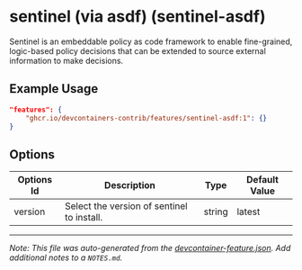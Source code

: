 
# sentinel (via asdf) (sentinel-asdf)

Sentinel is an embeddable policy as code framework to enable fine-grained, logic-based policy decisions that can be extended to source external information to make decisions.

## Example Usage

```json
"features": {
    "ghcr.io/devcontainers-contrib/features/sentinel-asdf:1": {}
}
```

## Options

| Options Id | Description | Type | Default Value |
|-----|-----|-----|-----|
| version | Select the version of sentinel to install. | string | latest |



---

_Note: This file was auto-generated from the [devcontainer-feature.json](https://github.com/devcontainers-contrib/features/blob/main/src/sentinel-asdf/devcontainer-feature.json).  Add additional notes to a `NOTES.md`._
